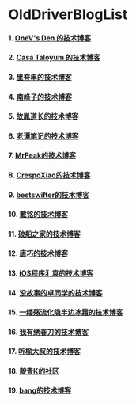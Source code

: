 # OldDriverBlogList

#### 1. [OneV's Den 的技术博客](https://onevcat.com/2016/08/notification/)

#### 2. [Casa Taloyum 的技术博客](http://casatwy.com/)

#### 3. [里脊串的技术博客](http://adad184.com/2015/08/11/practice-in-mapview-navigation-with-URI/)

#### 4. [南峰子的技术博客](http://southpeak.github.io/)

#### 5. [故胤道长的技术博客](http://www.jianshu.com/users/8d5b91490ca5/latest_articles)

#### 6. [老谭笔记的技术博客](http://www.tanhao.me)

#### 7. [MrPeak的技术博客](http://mrpeak.cn)

#### 8. [CrespoXiao的技术博客](http://www.jianshu.com/users/850cf1ff06d3/latest_articles)

#### 9. [bestswifter的技术博客](http://www.jianshu.com/users/3e55748920d2/latest_articles)

#### 10. [戴铭的技术博客](http://www.jianshu.com/users/9a4903d7e3d1/latest_articles)

#### 11. [破船之家的技术博客](http://beyondvincent.com)

#### 12. [唐巧的技术博客](http://blog.devtang.com)

#### 13. [iOS程序犭袁的技术博客](http://www.jianshu.com/users/96a14318a4de/latest_articles)

#### 14. [没故事的卓同学的技术博客](http://www.jianshu.com/users/88a056103c02/latest_articles)

#### 15. [一缕殇流化隐半边冰霜的技术博客](http://www.jianshu.com/users/12201cdd5d7a/latest_articles)

#### 16. [我有绣春刀的技术博客](https://xiuchundao.me/)

#### 17. [听榆大叔的技术博客](http://nathanli.cn)

#### 18. [靛青K的社区](http://t.swift.gg/u/靛青K)

#### 19. [bang的技术博客](http://blog.cnbang.net)

